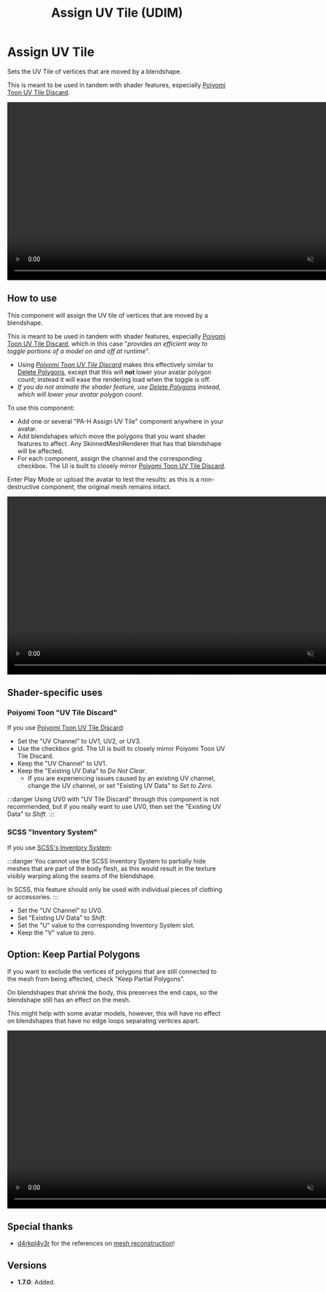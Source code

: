 ﻿---
title: Assign UV Tile (UDIM)
---

# Assign UV Tile

Sets the UV Tile of vertices that are moved by a blendshape.

This is meant to be used in tandem with shader features, especially [Poiyomi Toon UV Tile Discard](https://www.poiyomi.com/special-fx/uv-tile-discard).

<video controls muted width="816">
    <source src={require('../img/13rQ7HGwPr.mp4').default}/>
</video>

## How to use

This component will assign the UV tile of vertices that are moved by a blendshape.

This is meant to be used in tandem with shader features, especially [Poiyomi Toon UV Tile Discard](https://www.poiyomi.com/special-fx/uv-tile-discard),
which in this case "*provides an efficient way to toggle portions of a model on and off at runtime*".

- Using *[Poiyomi Toon UV Tile Discard](https://www.poiyomi.com/special-fx/uv-tile-discard)* makes this effectively similar to [Delete Polygons](./delete-polygons),
except that this will **not** lower your avatar polygon count; instead it will ease the rendering load when the toggle is off.
- *If you do not animate the shader feature, use [Delete Polygons](./delete-polygons) instead, which will lower your avatar polygon count.*

To use this component:
- Add one or several "PA-H Assign UV Tile" component anywhere in your avatar.
- Add blendshapes which move the polygons that you want shader features to affect. Any SkinnedMeshRenderer that has that blendshape will be affected.
- For each component, assign the channel and the corresponding checkbox. The UI is built to closely mirror [Poiyomi Toon UV Tile Discard](https://www.poiyomi.com/special-fx/uv-tile-discard).

Enter Play Mode or upload the avatar to test the results: as this is a non-destructive component, the original mesh remains intact.

<video controls muted width="816">
    <source src={require('../img/pOxhnkOYpj.mp4').default}/>
</video>

## Shader-specific uses

### Poiyomi Toon "UV Tile Discard"

If you use [Poiyomi Toon UV Tile Discard](https://www.poiyomi.com/special-fx/uv-tile-discard):

- Set the "UV Channel" to UV1, UV2, or UV3.
- Use the checkbox grid. The UI is built to closely mirror Poiyomi Toon UV Tile Discard.
- Keep the "UV Channel" to UV1.
- Keep the "Existing UV Data" to *Do Not Clear*.
  - If you are experiencing issues caused by an existing UV channel, change the UV channel, or set "Existing UV Data" to *Set to Zero*.

:::danger
Using UV0 with "UV Tile Discard" through this component is not recommended, but if you really want to use UV0,
then set the "Existing UV Data" to *Shift*.
:::

### SCSS "Inventory System"

If you use [SCSS's Inventory System](https://gitlab.com/s-ilent/SCSS/-/wikis/Manual/Inventory-System):

:::danger
You cannot use the SCSS Inventory System to partially hide meshes that are part of the body flesh, as this would result in the texture visibly warping along the seams of the blendshape.

In SCSS, this feature should only be used with individual pieces of clothing or accessories.
:::

- Set the "UV Channel" to UV0.
- Set "Existing UV Data" to *Shift*.
- Set the "U" value to the corresponding Inventory System slot.
- Keep the "V" value to zero.

## Option: Keep Partial Polygons

If you want to exclude the vertices of polygons that are still connected to the mesh from being affected, check "Keep Partial Polygons".

On blendshapes that shrink the body, this preserves the end caps, so the blendshape still has an effect on the mesh.

This might help with some avatar models, however, this will have no effect on blendshapes that have no edge loops separating vertices apart.

<video controls muted width="816">
    <source src={require('../img/YkcjjmKw2G.mp4').default}/>
</video>

## Special thanks

- [d4rkpl4y3r](https://github.com/d4rkc0d3r/) for the references on [mesh reconstruction](https://github.com/d4rkc0d3r/d4rkAvatarOptimizer)!

## Versions

- **1.7.0**: Added.
